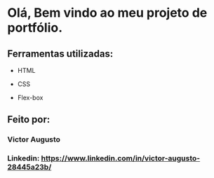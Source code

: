 # Olá, Bem vindo ao meu projeto de portfólio.

## Ferramentas utilizadas:

* HTML

* CSS

* Flex-box

## Feito por:

### Victor Augusto

### Linkedin: https://www.linkedin.com/in/victor-augusto-28445a23b/

